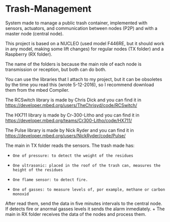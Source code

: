 # Trash-Management
System made to manage a public trash container, implemented with sensors, actuators, and communication between nodes (P2P) and with
a master node (central node).
 
This project is based on a NUCLEO (used model F446RE, but it should work in any model, making some lift changes) for regular nodes
(TX folder) and a Raspberry (RX folder).
 
The name of the folders is because the main role of each node is transmission or reception, but both can do both.
 
You can use the libraries that I attach to my project, but it can be obsoletes by the time you read this (wrote 5-12-2016), so I
recommend download them from the mbed Compiler.
  
The RCSwitch library is made by Chris Dick and you can find it in https://developer.mbed.org/users/TheChrisyd/code/RCSwitch/

The HX711 library is made by Cr-300-Litho and you can find it in https://developer.mbed.org/teams/Cr300-Litho/code/HX711/

 The Pulse library is made by Nick Ryder and you can find it in https://developer.mbed.org/users/NickRyder/code/Pulse/
 
 
 The main in TX folder reads the sensors. The trash made has:
     
  +     One of pressure: to detect the weight of the residues
  +     One ultrasonic: placed in the roof of the trash can, measures the height of the residues
  +     One flame sensor: to detect fire.
  +     One of gasses: to measure levels of, por example, methane or carbon monoxid
  
      
After read them, send the data in five minutes intervals to the central node. If detects fire or anormal gasses levels it sends the alarm
inmediately.
 +
The main in RX folder receives the data of the nodes and process them.
